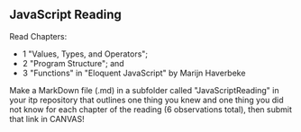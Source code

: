## JavaScript Reading

Read Chapters:
- 1 "Values, Types, and Operators";
- 2 "Program Structure"; and
- 3 "Functions" in
"Eloquent JavaScript" by Marijn Haverbeke

Make a MarkDown file (.md) in a subfolder called "JavaScriptReading" in your itp repository that outlines one thing you knew and one thing you did not know for each chapter of the reading (6 observations total), then submit that link in CANVAS!